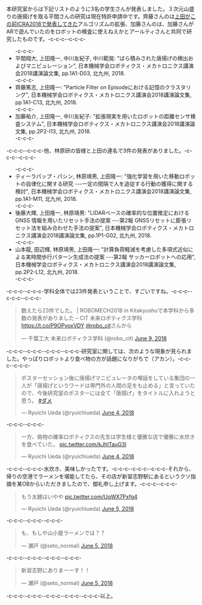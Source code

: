 本研究室からは下記リストのように3名の学生さんが発表しました。３次元山盛りの唐揚げを取る平間さんの研究は現在特許申請中です。齊藤さんのは<a href="https://lab.ueda.tech/?p=3384">上田がこの前ICRA2018で発表してきた</a>アルゴリズムの拡張、加藤さんのは、加藤さんがARで遊んでいたのをロボットの検査に使えねえかとアールティさんと共同で研究したものです。-c-c-c--c-c-c-<ul>-c-c-c- 	<li>平間翔大, 上田隆一, 中川友紀子, 中川範晃: "ばら積みされた唐揚げの検出およびマニピュレーション", 日本機械学会ロボティクス・メカトロニクス講演会2018講演論文集, pp.1A1-D03, 北九州, 2018.</li>-c-c-c- 	<li>齊藤篤志, 上田隆一: "Particle Filter on Episodeにおける記憶のクラスタリング", 日本機械学会ロボティクス・メカトロニクス講演会2018講演論文集, pp.1A1-C13, 北九州, 2018.</li>-c-c-c- 	<li>加藤祐介, 上田隆一, 中川友紀子: "拡張現実を用いたロボットの距離センサ検査システム", 日本機械学会ロボティクス・メカトロニクス講演会2018講演論文集, pp.2P2-I13, 北九州, 2018.</li>-c-c-c-</ul>-c-c-c--c-c-c-他、林原研の皆様と上田の連名で3件の発表がありました。-c-c-c--c-c-c-<ul>-c-c-c- 	<li>ティーラパップ・パシン, 林原靖男, 上田隆一: "強化学習を用いた移動ロボットの自律化に関する研究 ---一定の間隔で人を追従する行動の獲得に関する検討", 日本機械学会ロボティクス・メカトロニクス講演会2018講演論文集, pp.1A1-M11, 北九州, 2018.</li>-c-c-c- 	<li>後藤大輝, 上田隆一, 林原靖男: "LIDARベースの確率的な位置推定におけるGNSS 情報を用いたリセット手法の提案 ---第2報 GNSSリセットに膨張リセット法を組み合わせた手法の提案", 日本機械学会ロボティクス・メカトロニクス講演会2018講演論文集, pp.1P1-G02, 北九州, 2018.</li>-c-c-c- 	<li>山本龍, 田辺輝, 林原靖男, 上田隆一: "計算負荷軽減を考慮した多項式近似による実時間歩行パターン生成法の提案 ---第2報 サッカーロボットへの応用", 日本機械学会ロボティクス・メカトロニクス講演会2018講演論文集, pp.2P2-L12, 北九州, 2018.</li>-c-c-c-</ul>-c-c-c--c-c-c-学科全体では23件発表ということで、すごいですね。-c-c-c--c-c-c--c-c-c-<blockquote class="twitter-tweet" data-partner="tweetdeck"><p lang="ja" dir="ltr">数えたら23件でした。 | ROBOMECH2018 in Kitakyushuで本学科から多数の発表がありました – CIT 未来ロボティクス学科 <a href="https://t.co/P9OPvoxVDY">https://t.co/P9OPvoxVDY</a> <a href="https://twitter.com/robo_cit?ref_src=twsrc%5Etfw">\@robo_cit</a>さんから</p>&mdash; 千葉工大 未来ロボティクス学科 (\@robo_cit) <a href="https://twitter.com/robo_cit/status/1005289487742595072?ref_src=twsrc%5Etfw">June 9, 2018</a></blockquote>-c-c-c-<script async src="https://platform.twitter.com/widgets.js" charset="utf-8"></script>-c-c-c--c-c-c--c-c-c-研究室に関しては、次のような現象が見られました。やっぱりロボットより食べ物の方が話題になりがちで（アカン）。-c-c-c--c-c-c-<blockquote class="twitter-tweet"><p lang="ja" dir="ltr">ポスターセッション後に唐揚げマニピュレータの噂話をしている集団の一人が「唐揚げというワードは専門外の人間の足をも止める」と言っていたので、今後研究室のポスターには全て「唐揚げ」をタイトルに入れようと思う。 <a href="https://twitter.com/hashtag/%E3%83%80%E3%83%A1?src=hash&amp;ref_src=twsrc%5Etfw">#ダメ</a></p>&mdash; Ryuichi Ueda (\@ryuichiueda) <a href="https://twitter.com/ryuichiueda/status/1003473194009784321?ref_src=twsrc%5Etfw">June 4, 2018</a></blockquote> <script async src="https://platform.twitter.com/widgets.js" charset="utf-8"></script>-c-c-c--c-c-c-<blockquote class="twitter-tweet"><p lang="ja" dir="ltr">一方、偽物の確率ロボティクスの先生は学生様と優雅な店で優雅に水炊きを食べていた。 <a href="https://t.co/kJhlTauG3l">pic.twitter.com/kJhlTauG3l</a></p>&mdash; Ryuichi Ueda (\@ryuichiueda) <a href="https://twitter.com/ryuichiueda/status/1003592921776513024?ref_src=twsrc%5Etfw">June 4, 2018</a></blockquote> <script async src="https://platform.twitter.com/widgets.js" charset="utf-8"></script>-c-c-c--c-c-c-水炊き、美味しかったです。-c-c-c--c-c-c--c-c-c-それから、帰りの空港でラーメンを堪能してたら、その店が新習志野駅にあるというクソ指摘を某OBからいただきましたので、御礼申し上げます。-c-c-c--c-c-c-<blockquote class="twitter-tweet" data-partner="tweetdeck"><p lang="ja" dir="ltr">もう太麺はいやや <a href="https://t.co/UqWX7Pxfg4">pic.twitter.com/UqWX7Pxfg4</a></p>&mdash; Ryuichi Ueda (\@ryuichiueda) <a href="https://twitter.com/ryuichiueda/status/1003928246084255744?ref_src=twsrc%5Etfw">June 5, 2018</a></blockquote>-c-c-c-<script async src="https://platform.twitter.com/widgets.js" charset="utf-8"></script>-c-c-c--c-c-c-<blockquote class="twitter-tweet" data-partner="tweetdeck"><p lang="ja" dir="ltr">も、もしや山小屋ラーメンでは？？</p>&mdash; 瀬戸 (\@seto_normal) <a href="https://twitter.com/seto_normal/status/1003928645201584129?ref_src=twsrc%5Etfw">June 5, 2018</a></blockquote>-c-c-c-<script async src="https://platform.twitter.com/widgets.js" charset="utf-8"></script>-c-c-c--c-c-c--c-c-c-<blockquote class="twitter-tweet" data-partner="tweetdeck"><p lang="ja" dir="ltr">新習志野にありまーーす！！</p>&mdash; 瀬戸 (\@seto_normal) <a href="https://twitter.com/seto_normal/status/1003932322247278592?ref_src=twsrc%5Etfw">June 5, 2018</a></blockquote>-c-c-c-<script async src="https://platform.twitter.com/widgets.js" charset="utf-8"></script>-c-c-c--c-c-c--c-c-c--c-c-c-以上。

